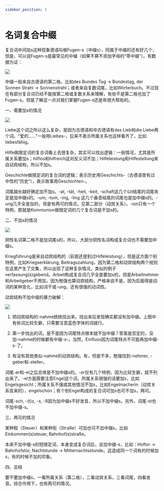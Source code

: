 ```yaml
---
sidebar_position: 3
---
```


# 名词复合中缀

复合词中间加s这种现象德语叫做Fugen-s（中缀s），同属于中缀的还有好几个，但是，可以说Fugen-s是最常见的中缀（如果不算不添加字母的“零中缀”）。有数据为证：

![](./img/名词复合中缀-1.png)

中缀一般来自古德语的第二格，比如des Bundes Tag → Bundestag, der Sonnen Strahl → Sonnenstrahl；或者来自复数词尾，比如Wörterbuch。不过现在有部分复合词已经不能按第二格或复数关系来理解，有些不是第二格也加了Fugen-s。但是了解这一点对我们掌握Fugen-s还是有很大帮助的。

一、需要加s的情况

![](./img/名词复合中缀-2.png)

Liebe这个词之所以这么复杂，是因为古德语和中古德语有das Lieb和die Liebe两个词。“爱的……”一般用Liebes-，后来不表示所属关系也这样看齐了，比如liebesfähig。

Hilfe做限定词的复合词看上去很复杂，其实可以找出逻辑：一般情况，尤其是所属关系要加s；hilflos和hilfreich这对反义词不加；Hilfeleistung和Hilfestellung来自动宾结构，所以不加s。

Geschichte做限定词的复合词的逻辑：表示历史用Geschichts-（古德语曾有过中性的“历史”），表示故事用Geschichten-。

词尾越长越好确定加不加s。-at, -tät, -heit, -keit, -schaft这几个以t结尾的词尾肯定是加中缀s的。-um, -tum, -ing, -ling 这几个鼻音结尾的词尾也是加中缀s的。-ung几乎全是加的，但是有两可的情况，见第二部分（动宾关系）。-ion只有一个特例，那就是Kommunion做限定词的几个复合词是不加s的。

二、不加s的情况

![](./img/名词复合中缀-3.png)

阴性名词第二格不是加词尾s的，所以，大部分阴性名词构成复合词也不需要加中缀s。

Kriegführung是来自动宾结构的（前面还提到过Hilfeleistung），但是这方面个别特例，比如Kriegserklärung, Beitragszahlung，因为第二格和动宾结构两个规则在这里产生了交集，所以出现了这种复杂情况，类似的例子verfassung(s)gebend。Arbeit构成复合词几乎全是要加s的，但是Arbeitnehmer和Arbeitgeber不用加，因为勉强也算动宾结构，严格来说不是，因为后面得是动词的某种变化，比如词干或-ung，还有很强的动词性。

动宾结构不加中缀的暴力破解：

![](./img/名词复合中缀-4.png)

1. 把动宾结构的-nahme统统找出来。找出来后发现确实都没有加中缀。上图中有些词比较生僻，只需要注意蓝色字体的词就行。

2. 第一步找出的词，是不是因为词尾特点根本就不加中缀？答案是否定的，没加-nahme的时候都有中缀-s-。当然，Einfluss因为词尾特点不可能再加中缀-s-了。

3. 有没有其他类似-nahme的动宾结构。有，但是不多，勉强找到-nehmer, -geber和-steller。



词尾-er和-el之后总体是不加中缀s的。-er仅有几个特例，因为比较生僻，就不列出来了。-el方面需要注意Engel这个词，所属关系很强的话要加s，比如Engelsgesicht；所属关系不强或其他情况不加s，比如Engelmacherin（动宾关系变来的），engelschön；有个别Engel构成的复合词可加s也可不加s，两可。

词尾-sch, -(t)z, -s, -ß因为加中缀s不好发音，所以不加中缀s。另外，词尾-st也不加中缀-s。 

三、两可的情况

某种税（Steuer）和某种街（Straße）可加也可不加中缀s，比如Einkommen(s)steuer, Bahnhof(s)straße。

本来不加中缀-s的短限定词，本身变成复合词后，会加中缀-s，比如：Hoftor → Bahnhofstor, Nachtstunde → Mitternachtsstunde。这造成同一个词有的时候加s，有的时候不加的印象。

四、总结

要不要加中缀s，一看所属关系（第二格），二看动宾关系，三看词尾，四看发音。综合作用下，也有两可的情况。
